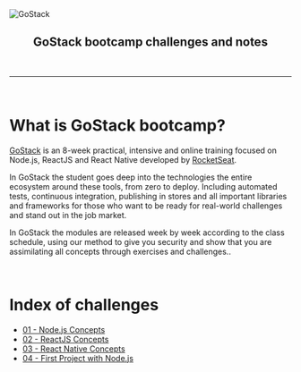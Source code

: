 <img alt="GoStack" src="https://storage.googleapis.com/golden-wind/bootcamp-gostack/header-desafios-new.png" />
<h2 align="center">
  GoStack bootcamp challenges and notes
</h2>

<br/>

------
<br/>

# What is GoStack bootcamp?
[GoStack](https://pages.rocketseat.com.br/gostack) is an 8-week practical, intensive and online training focused on Node.js, ReactJS and React Native developed by [RocketSeat](https://rocketseat.com.br/). 

In GoStack the student goes deep into the technologies the entire ecosystem around these tools, from zero to deploy. Including automated tests, continuous integration, publishing in stores and all important libraries and frameworks for those who want to be ready for real-world challenges and stand out in the job market. 

In GoStack the modules are released week by week according to the class schedule, using our method to give you security and show that you are assimilating all concepts through exercises and challenges..

<br/>

# Index of challenges

- [01 - Node.js Concepts](https://github.com/Adriano-Santtos/Bootcamp-GoStack-Rocketseat/tree/main/Challenge-01-Node-Concepts)
- [02 - ReactJS Concepts](https://github.com/Adriano-Santtos/Bootcamp-GoStack-Rocketseat/tree/main/Challenge-02-ReactJS-Concepts)
- [03 - React Native Concepts](https://github.com/Adriano-Santtos/Bootcamp-GoStack-Rocketseat/tree/main/Challenge-03-ReactNative-Concepts)
- [04 - First Project with Node.js](https://github.com/Adriano-Santtos/Bootcamp-GoStack-Rocketseat/tree/main/Challenge-05-First-Project-with-NodeJS)